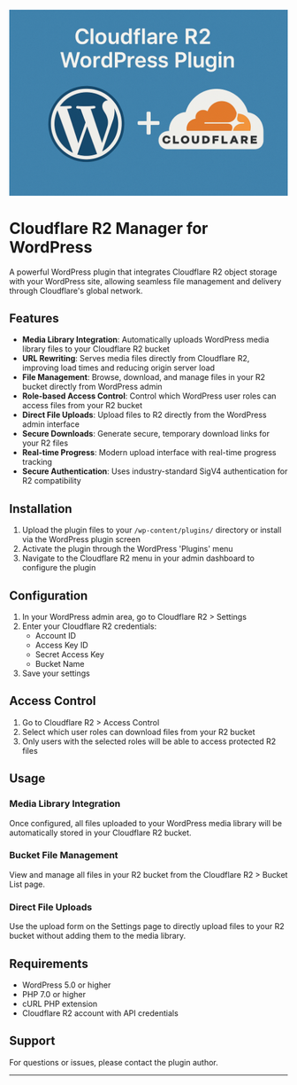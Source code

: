 ![image_alt](https://github.com/BugDev7785/WordPress-Cloudflare-R2-Download-Manager/blob/main/Cloudflare%20R2%20Manager.png?raw=true)
# Cloudflare R2 Manager for WordPress

A powerful WordPress plugin that integrates Cloudflare R2 object storage with your WordPress site, allowing seamless file management and delivery through Cloudflare's global network.

## Features

- **Media Library Integration**: Automatically uploads WordPress media library files to your Cloudflare R2 bucket
- **URL Rewriting**: Serves media files directly from Cloudflare R2, improving load times and reducing origin server load
- **File Management**: Browse, download, and manage files in your R2 bucket directly from WordPress admin
- **Role-based Access Control**: Control which WordPress user roles can access files from your R2 bucket
- **Direct File Uploads**: Upload files to R2 directly from the WordPress admin interface
- **Secure Downloads**: Generate secure, temporary download links for your R2 files
- **Real-time Progress**: Modern upload interface with real-time progress tracking
- **Secure Authentication**: Uses industry-standard SigV4 authentication for R2 compatibility

## Installation

1. Upload the plugin files to your `/wp-content/plugins/` directory or install via the WordPress plugin screen
2. Activate the plugin through the WordPress 'Plugins' menu
3. Navigate to the Cloudflare R2 menu in your admin dashboard to configure the plugin

## Configuration

1. In your WordPress admin area, go to Cloudflare R2 > Settings
2. Enter your Cloudflare R2 credentials:
   - Account ID
   - Access Key ID
   - Secret Access Key
   - Bucket Name
3. Save your settings

## Access Control

1. Go to Cloudflare R2 > Access Control
2. Select which user roles can download files from your R2 bucket
3. Only users with the selected roles will be able to access protected R2 files

## Usage

### Media Library Integration
Once configured, all files uploaded to your WordPress media library will be automatically stored in your Cloudflare R2 bucket.

### Bucket File Management
View and manage all files in your R2 bucket from the Cloudflare R2 > Bucket List page.

### Direct File Uploads
Use the upload form on the Settings page to directly upload files to your R2 bucket without adding them to the media library.

## Requirements

- WordPress 5.0 or higher
- PHP 7.0 or higher
- cURL PHP extension
- Cloudflare R2 account with API credentials

## Support

For questions or issues, please contact the plugin author.

---
